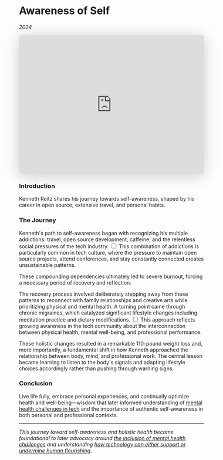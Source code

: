 # Awareness of Self
*2024*

<iframe class="speakerdeck-iframe" style="border: 0px; background: padding-box rgba(0, 0, 0, 0.1); margin: 0px; padding: 0px; border-radius: 6px; box-shadow: rgba(0, 0, 0, 0.2) 0px 5px 40px; width: 100%; height: auto; aspect-ratio: 560 / 420;" frameborder="0" src="https://speakerdeck.com/player/ba1ba425ac2a4926a52b5a3340e67106" title="Awareness of Self" allowfullscreen="true" data-ratio="1.3333333333333333"></iframe>


### Introduction
Kenneth Reitz shares his journey towards self-awareness, shaped by his career in open source, extensive travel, and personal habits.

### The Journey

Kenneth's path to self-awareness began with recognizing his multiple addictions: travel, open source development, caffeine, and the relentless social pressures of the tech industry.<label for="sn-tech-burnout" class="margin-toggle sidenote-number"></label>
<input type="checkbox" id="sn-tech-burnout" class="margin-toggle"/>
<span class="sidenote">This combination of addictions is particularly common in tech culture, where the pressure to maintain open source projects, attend conferences, and stay constantly connected creates unsustainable patterns.</span>

These compounding dependencies ultimately led to severe burnout, forcing a necessary period of recovery and reflection.

The recovery process involved deliberately stepping away from these patterns to reconnect with family relationships and creative arts while prioritizing physical and mental health. A turning point came through chronic migraines, which catalyzed significant lifestyle changes including meditation practice and dietary modifications.<label for="sn-holistic-health" class="margin-toggle sidenote-number"></label>
<input type="checkbox" id="sn-holistic-health" class="margin-toggle"/>
<span class="sidenote">This approach reflects growing awareness in the tech community about the interconnection between physical health, mental well-being, and professional performance.</span>

These holistic changes resulted in a remarkable 110-pound weight loss and, more importantly, a fundamental shift in how Kenneth approached the relationship between body, mind, and professional work. The central lesson became learning to listen to the body's signals and adapting lifestyle choices accordingly rather than pushing through warning signs.

### Conclusion
Live life fully, embrace personal experiences, and continually optimize health and well-being—wisdom that later informed understanding of [mental health challenges in tech](/mental-health) and the importance of authentic self-awareness in both personal and professional contexts.

---

*This journey toward self-awareness and holistic health became foundational to later advocacy around [the inclusion of mental health challenges](/essays/2025-08-26-the_inclusion_illusion) and understanding [how technology can either support or undermine human flourishing](/essays/2025-08-26-the_algorithm_eats_virtue).*
